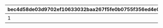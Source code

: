 |bec4d58de03d9702ef10633032baa267f5fe0b0755f356ed4e0d6713cdd89cb7|a128af6d293d28d0450c34c3d10b93b628f9bd5b44153dabb25245a0b9c04851|9c5d81d8876a23155d3977e83c6c630e11b32916d7cd0e7f4ca52cb2799e51c1|7b2c752d29c6492dae9127855df5d837bcfa87c8426fac5504d867fe3edaba25|6ca4ef37ac61a890ac033e3a7522525c5102c96592175d58ed441008472bf287|a30962c942770b12dbd08ecce742403b743e6995d5babeee7a36f794f6a68ad6|9f0fc06f49c2c5e5795267ba45b973005620cb0035a566d7e014c8bf02408a02|4ce8bf35ea7db6c3758b83133ecc96fe41bcff3e262c9c7eba6313f1d63b3f3a|6264834b55139ae11e5296a582cf3246c5f0b42c8a78d9416eb37f0e6488e363|0928c48547a9cbec642a93165aabd623091aeab8e949f02f056f04e84181728c|e18ed5d1a243db30692233ce76784be9ef94c32ce9da222819a867a2dd00451b|aded76b90aef0b89975393d531fa7279b6f062d782a3f144af9ab5302e703704|cef35e71de06e8591ef287a8919a723ca53be0dbd2e682e0a41b7b333616579c|b2654e612ee0a70c596bc6f14f3a92a851f28dd246239038a8ed634b56ba6473|9154c4b0ad849270b0847be678c67a0812b53292f6e9075a8a00552dddbab7c7|fc7f1089bb36af28c46823619cd7c67b0b9423a232c6e47d9783e765da452391|cf8fafc4c838985728e006e65eb69520b8b99615147cb2489f8d3bf81a1072d0|d405b1738429eeb38efd71e629b61a2318efd4821eb6de88a3794d81cd0acfe4|
| --- | --- | --- | --- | --- | --- | --- | --- | --- | --- | --- | --- | --- | --- | --- | --- | --- | --- |
|1|30000|クウカ大回転で合計30000m飛ばそう|7|1405|1|0|0|0|0|0|0|0|0|0|0|0|0|